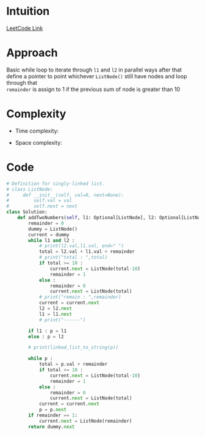 # Intuition
<!-- Describe your first thoughts on how to solve this problem. -->
[LeetCode Link]("https://leetcode.com/problems/add-two-numbers/description/)
# Approach
<!-- Describe your approach to solving the problem. -->
Basic while loop to iterate through `l1` and `l2` in parallel ways after that define a pointer to point whichever `ListNode()` still have nodes and loop through that\
`remainder` is assign to 1 if the previous sum of node is greater than 10
# Complexity
- Time complexity:
<!-- Add your time complexity here, e.g. $$O(n)$$ -->

- Space complexity:
<!-- Add your space complexity here, e.g. $$O(n)$$ -->

# Code
```python
# Definition for singly-linked list.
# class ListNode:
#     def __init__(self, val=0, next=None):
#         self.val = val
#         self.next = next
class Solution:
    def addTwoNumbers(self, l1: Optional[ListNode], l2: Optional[ListNode]) -> Optional[ListNode]:
        remainder = 0
        dummy = ListNode()
        current = dummy
        while l1 and l2 :
            # print(l2.val,l1.val, end=" ")
            total = l2.val + l1.val + remainder
            # print("total : ",total)
            if total >= 10 :
                current.next = ListNode(total-10)
                remainder = 1
            else :
                remainder = 0
                current.next = ListNode(total)
            # print("remain : ",remainder)
            current = current.next
            l2 = l2.next
            l1 = l1.next
            # print("------")

        if l1 : p = l1
        else : p = l2 

        # print(linked_list_to_string(p))

        while p :
            total = p.val + remainder
            if total >= 10 :
                current.next = ListNode(total-10)
                remainder = 1
            else :
                remainder = 0
                current.next = ListNode(total)
            current = current.next
            p = p.next
        if remainder == 1:
            current.next = ListNode(remainder)
        return dummy.next
        
```